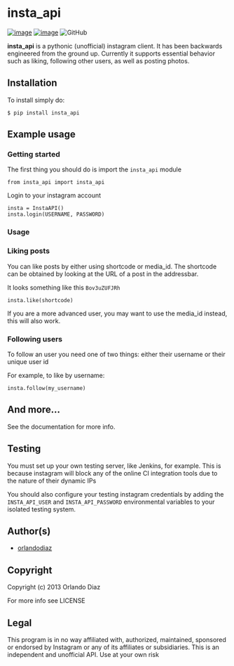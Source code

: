 # insta_api
[![image](https://img.shields.io/pypi/v/insta_api.svg)](https://pypi.org/project/insta_api/)
[![image](https://img.shields.io/pypi/pyversions/insta_api.svg)](https://pypi.org/project/insta_api/)
![GitHub](https://img.shields.io/github/license/mashape/apistatus.svg)

**insta_api** is a pythonic (unofficial) instagram client. It has been backwards
 engineered from the ground up. Currently it supports essential behavior such as liking,
 following other users, as well as posting photos.

## Installation

To install simply do:

    $ pip install insta_api

## Example usage

### Getting started ###

The first thing you should do is import the `insta_api` module

    from insta_api import insta_api

Login to your instagram account

    insta = InstaAPI()
    insta.login(USERNAME, PASSWORD)

### Usage ###

### Liking posts
You can like posts by either using shortcode or media_id. The shortcode can be obtained by
looking at the URL of a post in the addressbar.

It looks something like this `Bov3uZUFJRh`

    insta.like(shortcode)

If you are a more advanced user, you may want to use the media_id instead, this
will also work.

### Following users

To follow an user you need one of two things: either their username or their unique user id

For example, to like by username:

    insta.follow(my_username)

## And more...
See the documentation for more info.

## Testing
You must set up your own testing server, like Jenkins, for example. This is because
instagram will block any of the online CI integration tools due to the nature of
their dynamic IPs

You should also configure your testing instagram credentials by adding the `INSTA_API_USER`
 and `INSTA_API_PASSWORD` environmental variables to your isolated testing system.

## Author(s)
* [orlandodiaz](https://github.com/orlandodiaz)

## Copyright
Copyright (c) 2013 Orlando Diaz

For more info see LICENSE

## Legal

This program is in no way affiliated with, authorized, maintained,
sponsored or endorsed by Instagram or any of its affiliates or subsidiaries.
This is an independent and unofficial API. Use at your own risk